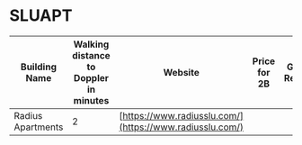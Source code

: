 # SLUAPT
| Building Name                         | Walking distance to Doppler in minutes | Website                                                                                                                                   |Price for 2B                              |Google Reviews         |Amenties                                                            |
|---------------------------------------|------------------------------------|--------------------------------------------------------|----------------------------------------------------|------------------------------------------------|--------------------------------------------------------------------|
| Radius Apartments                     | 2                                  | [https://www.radiusslu.com/](https://www.radiusslu.com/)       

